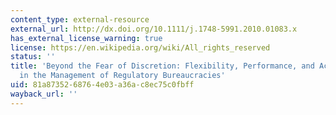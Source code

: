```yaml
---
content_type: external-resource
external_url: http://dx.doi.org/10.1111/j.1748-5991.2010.01083.x
has_external_license_warning: true
license: https://en.wikipedia.org/wiki/All_rights_reserved
status: ''
title: 'Beyond the Fear of Discretion: Flexibility, Performance, and Accountability
  in the Management of Regulatory Bureaucracies'
uid: 81a87352-6876-4e03-a36a-c8ec75c0fbff
wayback_url: ''
---
```


